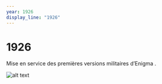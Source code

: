 ```yaml
---
year: 1926
display_line: "1926"
---
```


# 1926
Mise en service des  premières versions militaires d’Enigma .

![alt text](/frise-arcsi/img/1926/Enigma.png "Enigma")